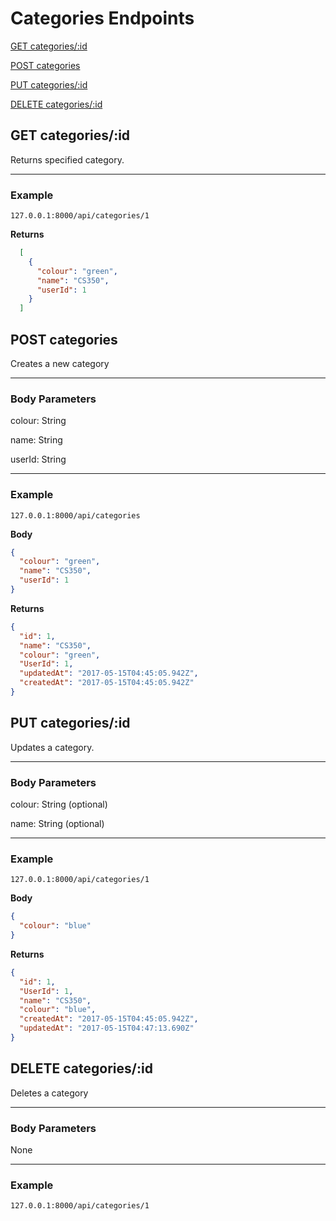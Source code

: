 # Categories Endpoints

[GET categories/:id](#get-categoriesid)

[POST categories](#post-categories)

[PUT categories/:id](#put-categoriesid)

[DELETE categories/:id](#delete-categoriesid)

## GET categories/:id
Returns specified category.

***

### Example
    127.0.0.1:8000/api/categories/1
**Returns**
``` json
  [ 
    {
      "colour": "green",
      "name": "CS350",
      "userId": 1
    }
  ]
```

## POST categories
Creates a new category

***

### Body Parameters
  colour: String

  name: String

  userId: String
***

### Example
    127.0.0.1:8000/api/categories
**Body**
``` json
{
  "colour": "green",
  "name": "CS350",
  "userId": 1
}

```

**Returns**
``` json
{
  "id": 1,
  "name": "CS350",
  "colour": "green",
  "UserId": 1,
  "updatedAt": "2017-05-15T04:45:05.942Z",
  "createdAt": "2017-05-15T04:45:05.942Z"
}
```

## PUT categories/:id
Updates a category.

***

### Body Parameters
  colour: String (optional)

  name: String (optional)

***

### Example
    127.0.0.1:8000/api/categories/1
**Body**
``` json
{
  "colour": "blue"
}
```

**Returns**
``` json
{
  "id": 1,
  "UserId": 1,
  "name": "CS350",
  "colour": "blue",
  "createdAt": "2017-05-15T04:45:05.942Z",
  "updatedAt": "2017-05-15T04:47:13.690Z"
}
```

## DELETE categories/:id
Deletes a category

***

### Body Parameters
None

***

### Example
    127.0.0.1:8000/api/categories/1

